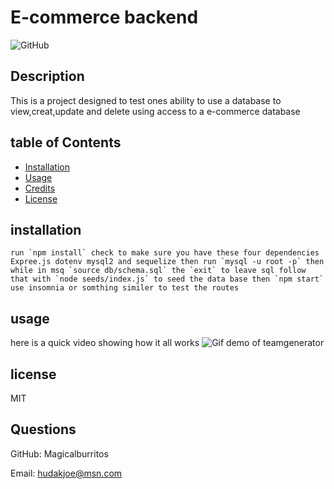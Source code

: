 # E-commerce backend

![GitHub](https://img.shields.io/github/license/Magicalburritos/E-commerce-BackEnd13)

## Description

This is a project designed to test ones ability to use a database to view,creat,update and delete using access to a e-commerce database

## table of Contents

- [Installation](#installation)
- [Usage](#usage)
- [Credits](#credits)
- [License](#license)

## installation

```
run `npm install` check to make sure you have these four dependencies Expree.js dotenv mysql2 and sequelize then run `mysql -u root -p` then while in msq `source db/schema.sql` the `exit` to leave sql follow that with `node seeds/index.js` to seed the data base then `npm start` use insomnia or somthing similer to test the routes
```

## usage

here is a quick video showing how it all works
![Gif demo of teamgenerator](ecommerce-demo.gif)

## license

MIT

## Questions

GitHub: Magicalburritos

Email: hudakjoe@msn.com
